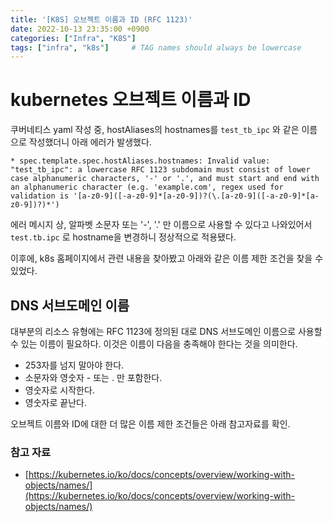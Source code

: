 ```yaml
---
title: '[K8S] 오브젝트 이름과 ID (RFC 1123)'
date: 2022-10-13 23:35:00 +0900
categories: ["Infra", "K8S"]
tags: ["infra", "k8s"]     # TAG names should always be lowercase
---
```


# kubernetes 오브젝트 이름과 ID

쿠버네티스 yaml 작성 중, hostAliases의 hostnames를 `test_tb_ipc` 와 같은 이름으로 작성했더니 아래 에러가 발생했다.

```
* spec.template.spec.hostAliases.hostnames: Invalid value: "test_tb_ipc": a lowercase RFC 1123 subdomain must consist of lower case alphanumeric characters, '-' or '.', and must start and end with an alphanumeric character (e.g. 'example.com', regex used for validation is '[a-z0-9]([-a-z0-9]*[a-z0-9])?(\.[a-z0-9]([-a-z0-9]*[a-z0-9])?)*')
```

에러 메시지 상, 알파벳 소문자 또는 '-', '.' 만 이름으로 사용할 수 있다고 나와있어서 `test.tb.ipc` 로 hostname을 변경하니 정상적으로 적용됐다.

이후에, k8s 홈페이지에서 관련 내용을 찾아봤고 아래와 같은 이름 제한 조건을 찾을 수 있었다.

## DNS 서브도메인 이름

대부분의 리소스 유형에는 RFC 1123에 정의된 대로 DNS 서브도메인 이름으로 사용할 수 있는 이름이 필요하다. 이것은 이름이 다음을 충족해야 한다는 것을 의미한다.

- 253자를 넘지 말아야 한다.
- 소문자와 영숫자 - 또는 . 만 포함한다.
- 영숫자로 시작한다.
- 영숫자로 끝난다.

오브젝트 이름와 ID에 대한 더 많은 이름 제한 조건들은 아래 참고자료를 확인. 

### 참고 자료

- [https://kubernetes.io/ko/docs/concepts/overview/working-with-objects/names/](https://kubernetes.io/ko/docs/concepts/overview/working-with-objects/names/)